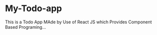 # My-Todo-app
This is a Todo App MAde by Use of React JS which Provides Component Based Programing...
